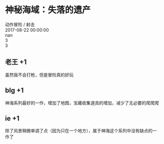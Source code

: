 



# 神秘海域：失落的遗产
  
动作冒险 / 射击  
2017-08-22 00:00:00  
nan  
3  
3
## 老王 +1


虽然我不会打枪，但是冒险真的好玩
## blg +1


神海系列最好的一作，增加了地图，宝藏收集道具的增加，减少了无必要的爬爬爬
## ie +1


除了风景稍微单调了点（因为只在一个地方），属于神海这个系列中没有缺点的一作了